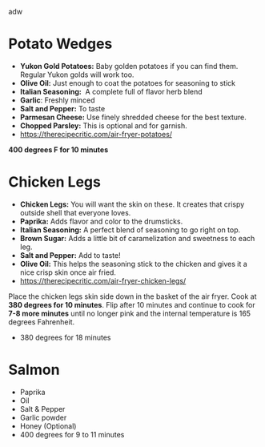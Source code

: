 adw
# Potato Wedges

- **Yukon Gold Potatoes:** Baby golden potatoes if you can find them. Regular Yukon golds will work too.
- **Olive Oil:** Just enough to coat the potatoes for seasoning to stick
- **Italian Seasoning:**  A complete full of flavor herb blend
- **Garlic**: Freshly minced
- **Salt and Pepper:** To taste
- **Parmesan Cheese:** Use finely shredded cheese for the best texture.
- **Chopped Parsley:** This is optional and for garnish.
- https://therecipecritic.com/air-fryer-potatoes/

**400 degrees F for 10 minutes**

# Chicken Legs
- **Chicken Legs:** You will want the skin on these. It creates that crispy outside shell that everyone loves.
- **Paprika:** Adds flavor and color to the drumsticks.
- **Italian Seasoning:** A perfect blend of seasoning to go right on top.
- **Brown Sugar:** Adds a little bit of caramelization and sweetness to each leg.
- **Salt and Pepper:** Add to taste!
- **Olive Oil:** This helps the seasoning stick to the chicken and gives it a nice crisp skin once air fried.
- https://therecipecritic.com/air-fryer-chicken-legs/

Place the chicken legs skin side down in the basket of the air fryer. Cook at **380 degrees for 10 minutes**. Flip after 10 minutes and continue to cook for **7-8 more minutes** until no longer pink and the internal temperature is 165 degrees Fahrenheit.
- 380 degrees for 18 minutes

# Salmon
- Paprika
- Oil
- Salt & Pepper
- Garlic powder
- Honey (Optional)
- 400 degrees for 9 to 11 minutes

